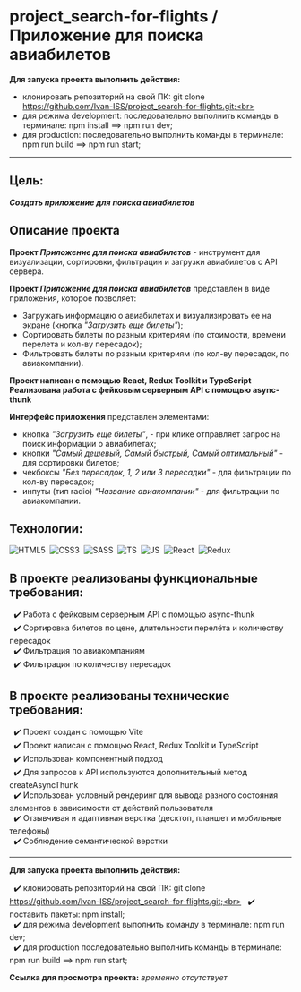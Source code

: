 # project_search-for-flights / Приложение для поиска авиабилетов

**Для запуска проекта выполнить действия:**

- клонировать репозиторий на свой ПК: git clone https://github.com/Ivan-ISS/project_search-for-flights.git;<br>
- для режима development: последовательно выполнить команды в терминале: npm install ==> npm run dev;<br>
- для production: последовательно выполнить команды в терминале: npm run build ==> npm run start;<br>

---

## Цель:
***Создать приложение для поиска авиабилетов***

## Описание проекта
__Проект *Приложение для поиска авиабилетов*__ - инструмент для визуализации, сортировки, фильтрации и загрузки авиабилетов с API сервера.<br>

__Проект *Приложение для поиска авиабилетов*__ представлен в виде приложения, которое позволяет:
- Загружать информацию о авиабилетах и визуализировать ее на экране (кнопка *"Загрузить еще билеты"*);
- Сортировать билеты по разным критериям (по стоимости, времени перелета и кол-ву пересадок);
- Фильтровать билеты по разным критериям (по кол-ву пересадок, по авиакомпании).<br>

**Проект написан с помощью React, Redux Toolkit и TypeScript**
**Реализована работа с фейковым серверным API с помощью async-thunk**

__Интерфейс приложения__ представлен элементами:
- кнопка *"Загрузить еще билеты"*, - при клике отправляет запрос на поиск информации о авиабилетах;
- кнопки *"Самый дешевый, Самый быстрый, Самый оптимальный"* - для сортировки билетов;
- чекбоксы *"Без пересадок, 1, 2 или 3 пересадки"* - для фильтрации по кол-ву пересадок;
- инпуты (тип radio) *"Название авиакомпании"* - для фильтрации по авиакомпании.<br>

## Технологии:
<img src="https://img.shields.io/badge/HTML5-red?logo=html5&logoColor=white" alt="HTML5"/>&nbsp;
<img src="https://img.shields.io/badge/CSS3-blue?logo=css3&logoColor=white" alt="CSS3"/>&nbsp;
<img src="https://img.shields.io/badge/-Sass-DB7093?logo=sass&logoColor=white" alt="SASS"/>&nbsp;
<img src="https://img.shields.io/badge/-TypeScript-blue?logo=typescript&logoColor=white" alt="TS"/>&nbsp;
<img src="https://img.shields.io/badge/-JavaScript-f0db4f?logo=javaScript&logoColor=black" alt="JS"/>&nbsp;
<img src="https://img.shields.io/badge/-React-000000?logo=React&logoColor=#00fff" alt="React"/>&nbsp;
<img src="https://img.shields.io/badge/-Redux-8a2eb2?logo=Redux&logoColor=#00fff" alt="Redux"/>&nbsp;

## В проекте реализованы функциональные требования:

&nbsp; :heavy_check_mark: Работа с фейковым серверным API с помощью async-thunk<br>
&nbsp; :heavy_check_mark: Сортировка билетов по цене, длительности перелёта и количеству пересадок<br>
&nbsp; :heavy_check_mark: Фильтрация по авиакомпаниям<br>
&nbsp; :heavy_check_mark: Фильтрация по количеству пересадок<br>

## В проекте реализованы технические требования:
&nbsp; :heavy_check_mark: Проект создан с помощью Vite<br>
&nbsp; :heavy_check_mark: Проект написан с помощью React, Redux Toolkit и TypeScript<br>
&nbsp; :heavy_check_mark: Использован компонентный подход<br>
&nbsp; :heavy_check_mark: Для запросов к API используются дополнительный метод createAsyncThunk<br>
&nbsp; :heavy_check_mark: Использован условный рендеринг для вывода разного состояния элементов в зависимости от действий пользователя<br>
&nbsp; :heavy_check_mark: Отзывчивая и адаптивная верстка (десктоп, планшет и мобильные телефоны)<br>
&nbsp; :heavy_check_mark: Соблюдение семантической верстки<br>

---

**Для запуска проекта выполнить действия:**

&nbsp; :heavy_check_mark: клонировать репозиторий на свой ПК: git clone https://github.com/Ivan-ISS/project_search-for-flights.git;<br>
&nbsp; :heavy_check_mark: поставить пакеты: npm install;<br>
&nbsp; :heavy_check_mark: для режима development выполнить команду в терминале: npm run dev;<br>
&nbsp; :heavy_check_mark: для production последовательно выполнить команды в терминале: npm run build ==> npm run start;<br>

**Ссылка для просмотра проекта:** *временно отсутствует*